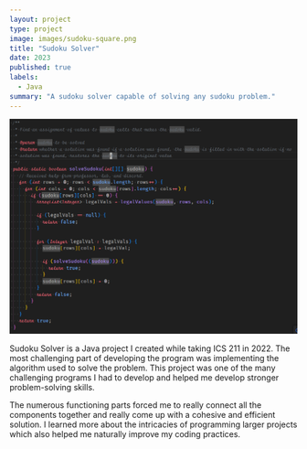 ```yaml
---
layout: project
type: project
image: images/sudoku-square.png
title: "Sudoku Solver"
date: 2023
published: true
labels:
  - Java
summary: "A sudoku solver capable of solving any sudoku problem."
---
```


<img class="img-fluid" src="../images/sudoku-solver.PNG">

Sudoku Solver is a Java project I created while taking ICS 211 in 2022. The most challenging part of developing the program was implementing the algorithm used to solve the problem. This project was one of the many challenging programs I had to develop and helped me develop stronger problem-solving skills.

The numerous functioning parts forced me to really connect all the components together and really come up with a cohesive and efficient solution. I learned more about the intricacies of programming larger projects which also helped me naturally improve my coding practices.
